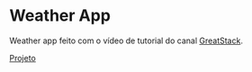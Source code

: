 # Weather App
Weather app feito com o vídeo de tutorial do canal <a href="https://www.youtube.com/watch?v=MIYQR-Ybrn4&list=PLjwm_8O3suyOgDS_Z8AWbbq3zpCmR-WE9&index=1">GreatStack</a>. <p><a href=""/>Projeto</a></p>
